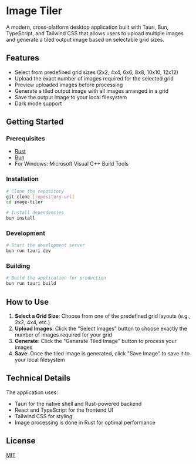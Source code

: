 # Image Tiler

A modern, cross-platform desktop application built with Tauri, Bun, TypeScript, and Tailwind CSS that allows users to upload multiple images and generate a tiled output image based on selectable grid sizes.

## Features

- Select from predefined grid sizes (2x2, 4x4, 6x6, 8x8, 10x10, 12x12)
- Upload the exact number of images required for the selected grid
- Preview uploaded images before processing
- Generate a tiled output image with all images arranged in a grid
- Save the output image to your local filesystem
- Dark mode support

## Getting Started

### Prerequisites

- [Rust](https://www.rust-lang.org/tools/install)
- [Bun](https://bun.sh/docs/installation)
- For Windows: Microsoft Visual C++ Build Tools

### Installation

```bash
# Clone the repository
git clone [repository-url]
cd image-tiler

# Install dependencies
bun install
```

### Development

```bash
# Start the development server
bun run tauri dev
```

### Building

```bash
# Build the application for production
bun run tauri build
```

## How to Use

1. **Select a Grid Size**: Choose from one of the predefined grid layouts (e.g., 2x2, 4x4, etc.)
2. **Upload Images**: Click the "Select Images" button to choose exactly the number of images required for your grid
3. **Generate**: Click the "Generate Tiled Image" button to process your images
4. **Save**: Once the tiled image is generated, click "Save Image" to save it to your local filesystem

## Technical Details

The application uses:
- Tauri for the native shell and Rust-powered backend
- React and TypeScript for the frontend UI
- Tailwind CSS for styling
- Image processing is done in Rust for optimal performance

## License

[MIT](LICENSE)
